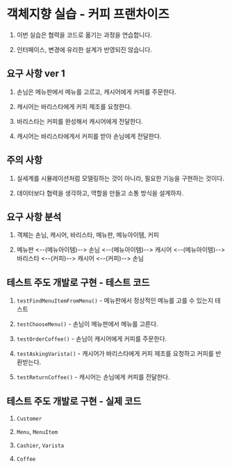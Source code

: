 # 객체지향 실습 - 커피 프랜차이즈

1. 이번 실습은 협력을 코드로 옮기는 과정을 연습합니다.

2. 인터페이스, 변경에 유리한 설계가 반영되진 않습니다.

## 요구 사항 ver 1

1. 손님은 메뉴판에서 메뉴를 고르고, 캐시어에게 커피를 주문한다.

2. 캐시어는 바리스타에게 커피 제조를 요청한다.

3. 바리스타는 커피를 완성해서 캐시어에게 전달한다.

4. 캐시어는 바리스타에게서 커피를 받아 손님에게 전달한다. 

## 주의 사항

1. 실세계를 시뮬레이션처럼 모델링하는 것이 아니라, 필요한 기능을 구현하는 것이다.

2. 데이터보다 협력을 생각하고, 역할을 만들고 소통 방식을 설계하자.

## 요구 사항 분석

1. 객체는 손님, 캐시어, 바리스타, 메뉴판, 메뉴아이템, 커피

2. 메뉴판 <--(메뉴아이템)--> 손님 <--(메뉴아이템)--> 캐시어 <--(메뉴아이템)--> 바리스타 <--(커피)--> 캐시어 <--(커피)--> 손님

## 테스트 주도 개발로 구현 - 테스트 코드

1. `testFindMenuItemFromMenu()` - 메뉴판에서 정상적인 메뉴를 고를 수 있는지 테스트

2. `testChooseMenu()` - 손님이 메뉴판에서 메뉴를 고른다.

3. `testOrderCoffee()` - 손님이 캐시어에게 커피를 주문한다.

4. `testAskingVarista()` - 캐시어가 바리스타에게 커피 제조를 요청하고 커피를 반환받는다.

5. `testReturnCoffee()` - 캐시어는 손님에게 커피를 전달한다.

## 테스트 주도 개발로 구현 - 실제 코드

1. `Customer`

2. `Menu`, `MenuItem`

3. `Cashier`, `Varista`

4. `Coffee`
